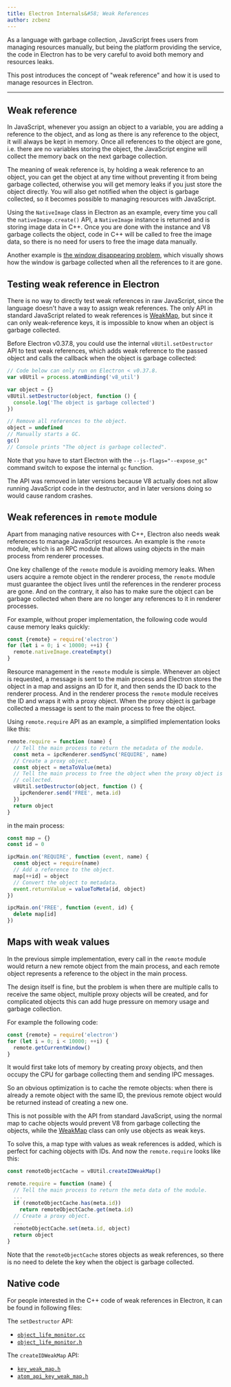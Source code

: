 ```yaml
---
title: Electron Internals&#58; Weak References
author: zcbenz
---
```


As a language with garbage collection, JavaScript frees users from managing
resources manually, but being the platform providing the service, the code in
Electron has to be very careful to avoid both memory and resources leaks.

This post introduces the concept of "weak reference" and how it is used to manage
resources in Electron.

---

## Weak reference

In JavaScript, whenever you assign an object to a variable, you are adding a
reference to the object, and as long as there is any reference to the object,
it will always be kept in memory. Once all references to the object are
gone, i.e. there are no variables storing the object, the JavaScript engine will
collect the memory back on the next garbage collection.

The meaning of weak reference is, by holding a weak reference to an object, you
can get the object at any time without preventing it from being garbage
collected, otherwise you will get memory leaks if you just store the object
directly. You will also get notified when the object is garbage collected,
so it becomes possible to managing resources with JavaScript.

Using the `NativeImage` class in Electron as an example, every time you call the
`nativeImage.create()` API, a `NativeImage` instance is returned and is
storing image data in C++. Once you are done with the instance and V8 garbage
collects the object, code in C++ will be called to free the image data, so
there is no need for users to free the image data manually.

Another example is [the window disappearing problem][window-disappearing], which
visually shows how the window is garbage collected when all the references to it
are gone.

## Testing weak reference in Electron

There is no way to directly test weak references in raw JavaScript, since the
language doesn't have a way to assign weak references. The only API in standard
JavaScript related to weak references is [WeakMap][WeakMap], but since it can only
weak-reference keys, it is impossible to know when an object is garbage
collected.

Before Electron v0.37.8, you could use the internal `v8Util.setDestructor` API to
test weak references, which adds weak reference to the passed object and calls
the callback when the object is garbage collected:

```javascript
// Code below can only run on Electron < v0.37.8.
var v8Util = process.atomBinding('v8_util')

var object = {}
v8Util.setDestructor(object, function () {
  console.log('The object is garbage collected')
})

// Remove all references to the object.
object = undefined
// Manually starts a GC.
gc()
// Console prints "The object is garbage collected".
```

Note that you have to start Electron with the `--js-flags="--expose_gc"` command
switch to expose the internal `gc` function.

The API was removed in later versions because V8 actually does not allow running
JavaScript code in the destructor, and in later versions doing so would cause
random crashes.

## Weak references in `remote` module

Apart from managing native resources with C++, Electron also needs weak
references to manage JavaScript resources. An example is the `remote` module,
which is an RPC module that allows using objects in the main process from
renderer processes.

One key challenge of the `remote` module is avoiding memory leaks. When users acquire
a remote object in the renderer process, the `remote` module must guarantee the
object lives until the references in the renderer process are gone. And on the
contrary, it also has to make sure the object can be garbage collected when
there are no longer any references to it in renderer processes.

For example, without proper implementation, the following code would cause memory
leaks quickly:

```javascript
const {remote} = require('electron')
for (let i = 0; i < 10000; ++i) {
  remote.nativeImage.createEmpty()
}
```

Resource management in the `remote` module is simple. Whenever an object is
requested, a message is sent to the main process and Electron stores the 
object in a map and assigns an ID for it, and then sends the ID back to the
renderer process. And in the renderer process the `remote` module receives
the ID and wraps it with a proxy object. When the proxy object is garbage
collected a message is sent to the main process to free the object.

Using `remote.require` API as an example, a simplified implementation looks like
this:

```javascript
remote.require = function (name) {
  // Tell the main process to return the metadata of the module.
  const meta = ipcRenderer.sendSync('REQUIRE', name)
  // Create a proxy object.
  const object = metaToValue(meta)
  // Tell the main process to free the object when the proxy object is garbage
  // collected.
  v8Util.setDestructor(object, function () {
    ipcRenderer.send('FREE', meta.id)
  })
  return object
}
```

in the main process:

```javascript
const map = {}
const id = 0

ipcMain.on('REQUIRE', function (event, name) {
  const object = require(name)
  // Add a reference to the object.
  map[++id] = object
  // Convert the object to metadata.
  event.returnValue = valueToMeta(id, object)
})

ipcMain.on('FREE', function (event, id) {
  delete map[id]
})
```

## Maps with weak values

In the previous simple implementation, every call in the `remote` module would return
a new remote object from the main process, and each remote object represents a
reference to the object in the main process.

The design itself is fine, but the problem is when there are multiple calls to
receive the same object, multiple proxy objects will be created, and for
complicated objects this can add huge pressure on memory usage and garbage
collection.

For example the following code:

```javascript
const {remote} = require('electron')
for (let i = 0; i < 10000; ++i) {
  remote.getCurrentWindow()
}
```

It would first take lots of memory by creating proxy objects, and then occupy
the CPU for garbage collecting them and sending IPC messages.

So an obvious optimization is to cache the remote objects: when there is already
a remote object with the same ID, the previous remote object would be returned
instead of creating a new one.

This is not possible with the API from standard JavaScript, using the normal map
to cache objects would prevent V8 from garbage collecting the objects, while the
[WeakMap][WeakMap] class can only use objects as weak keys.

To solve this, a map type with values as weak references is added, which is
perfect for caching objects with IDs. And now the `remote.require` looks like
this:

```javascript
const remoteObjectCache = v8Util.createIDWeakMap()

remote.require = function (name) {
  // Tell the main process to return the meta data of the module.
  ...
  if (remoteObjectCache.has(meta.id))
    return remoteObjectCache.get(meta.id)
  // Create a proxy object.
  ...
  remoteObjectCache.set(meta.id, object)
  return object
}
```

Note that the `remoteObjectCache` stores objects as weak references, so there
is no need to delete the key when the object is garbage collected.

## Native code

For people interested in the C++ code of weak references in Electron, it can be
found in following files:

The `setDestructor` API:

* [`object_life_monitor.cc`](https://github.com/electron/electron/blob/v1.3.4/atom/common/api/object_life_monitor.cc)
* [`object_life_monitor.h`](https://github.com/electron/electron/blob/v1.3.4/atom/common/api/object_life_monitor.h)

The `createIDWeakMap` API:

* [`key_weak_map.h`](https://github.com/electron/electron/blob/v1.3.4/atom/common/key_weak_map.h)
* [`atom_api_key_weak_map.h`](https://github.com/electron/electron/blob/v1.3.4/atom/common/api/atom_api_key_weak_map.h)

[window-disappearing]: http://electron.atom.io/docs/faq/#my-apps-windowtray-disappeared-after-a-few-minutes
[WeakMap]: https://developer.mozilla.org/en-US/docs/Web/JavaScript/Reference/Global_Objects/WeakMap
